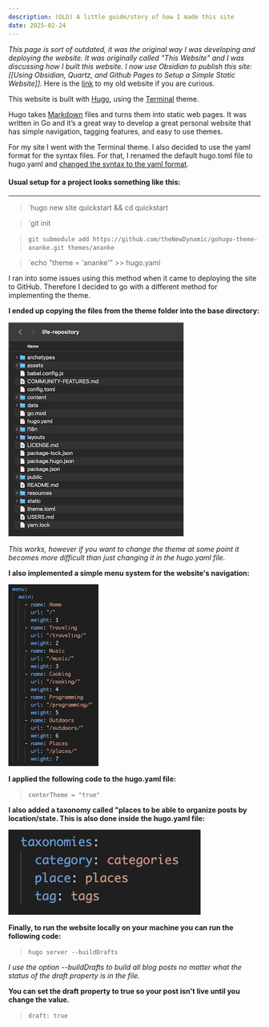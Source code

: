 ```yaml
---
description: (OLD) A little guide/story of how I made this site
date: 2025-02-24
---
```

*This page is sort of outdated, it was the original way I was developing and deploying the website. It was originally called "This Website" and I was discussing how I built this website. I now use Obsidian to publish this site: [[Using Obsidian, Quartz, and Github Pages to Setup a Simple Static Website]].* Here is the [link](https://jcorrell35.github.io/life-repository) to my old website if you are curious.

This website is built with [Hugo](https://gohugo.io), using the [Terminal](https://github.com/panr/hugo-theme-terminal/) theme.

Hugo takes [Markdown](https://www.markdownguide.org/) files and turns them into static web pages. It was written in Go and it’s a great way to develop a great personal website that has simple navigation, tagging features, and easy to use themes.

For my site I went with the Terminal theme. I also decided to use the yaml format for the syntax files. For that, I renamed the default hugo.toml file to hugo.yaml and [changed the syntax to the yaml format](https://he3.app/en/blogs/yaml-to-toml-a-comprehensive-guide-for-developers/).

#### Usual setup for a project looks something like this:
----------
> `hugo new site quickstart && cd quickstart   

> `git init    

> `git submodule add https://github.com/theNewDynamic/gohugo-theme-ananke.git themes/ananke`   

> `echo "theme = 'ananke'" >> hugo.yaml   

I ran into some issues using this method when it came to deploying the site to GitHub. Therefore I decided to go with a different method for implementing the theme. 

**I ended up copying the files from the theme folder into the base directory:**

![Files](../../images/filesystem.png#img.center)

*This works, however if you want to change the theme at some point it becomes more difficult than just changing it in the hugo.yaml file.*

**I also implemented a simple menu system for the website's navigation:**

![MenuCode](../../images/menucode.png#img.center)

**I applied the following code to the hugo.yaml file:**
> `centerTheme = "true"`

**I also added a taxonomy called "places to be able to organize posts by location/state. This is also done inside the hugo.yaml file:**

![Taxonomies](../../images/taxonomies.png#img.center)

**Finally, to run the website locally on your machine you can run the following code:**
> `hugo server --buildDrafts`

*I use the option --buildDrafts to build all blog posts no matter what the status of the draft property is in the file.*

**You can set the draft property to true so your post isn't live until you change the value.**
> `draft: true`